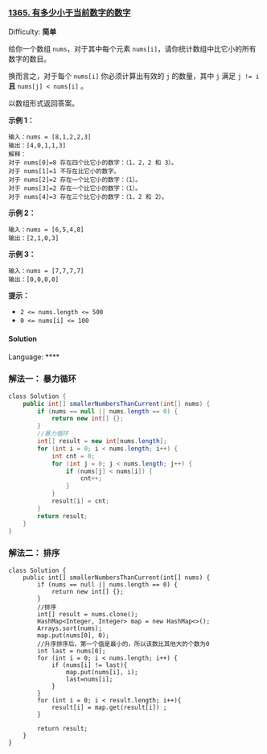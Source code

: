 ### [1365\. 有多少小于当前数字的数字](https://leetcode-cn.com/problems/how-many-numbers-are-smaller-than-the-current-number/)

Difficulty: **简单**

给你一个数组 `nums`，对于其中每个元素 `nums[i]`，请你统计数组中比它小的所有数字的数目。

换而言之，对于每个 `nums[i]` 你必须计算出有效的 `j` 的数量，其中 `j` 满足 `j != i` **且** `nums[j] < nums[i]` 。

以数组形式返回答案。

**示例 1：**

```
输入：nums = [8,1,2,2,3]
输出：[4,0,1,1,3]
解释： 
对于 nums[0]=8 存在四个比它小的数字：（1，2，2 和 3）。 
对于 nums[1]=1 不存在比它小的数字。
对于 nums[2]=2 存在一个比它小的数字：（1）。 
对于 nums[3]=2 存在一个比它小的数字：（1）。 
对于 nums[4]=3 存在三个比它小的数字：（1，2 和 2）。
```

**示例 2：**

```
输入：nums = [6,5,4,8]
输出：[2,1,0,3]
```

**示例 3：**

```
输入：nums = [7,7,7,7]
输出：[0,0,0,0]
```

**提示：**

* `2 <= nums.length <= 500`
* `0 <= nums[i] <= 100`

#### Solution

Language: ****

### 解法一： 暴力循环

```java
​class Solution {
    public int[] smallerNumbersThanCurrent(int[] nums) {
        if (nums == null || nums.length == 0) {
            return new int[] {};
        }
        //暴力循环
        int[] result = new int[nums.length];
        for (int i = 0; i < nums.length; i++) {
            int cnt = 0;
            for (int j = 0; j < nums.length; j++) {
                if (nums[j] < nums[i]) {
                    cnt++;
                }
            }
            result[i] = cnt;
        }
        return result;
    }
}
```

### 解法二： 排序

```
class Solution {
    public int[] smallerNumbersThanCurrent(int[] nums) {
        if (nums == null || nums.length == 0) {
            return new int[] {};
        }
        //排序
        int[] result = nums.clone();
        HashMap<Integer, Integer> map = new HashMap<>();
        Arrays.sort(nums);
        map.put(nums[0], 0);
        //升序排序后，第一个值是最小的，所以该数比其他大的个数为0
        int last = nums[0];
        for (int i = 0; i < nums.length; i++) {
            if (nums[i] != last){
                map.put(nums[i], i);
                last=nums[i];
            }
        }
        for (int i = 0; i < result.length; i++){
            result[i] = map.get(result[i]) ;
        }

        return result;
    }
}
```
